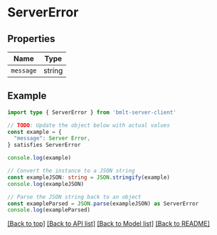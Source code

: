 
# ServerError


## Properties

Name | Type
------------ | -------------
`message` | string

## Example

```typescript
import type { ServerError } from 'bmlt-server-client'

// TODO: Update the object below with actual values
const example = {
  "message": Server Error,
} satisfies ServerError

console.log(example)

// Convert the instance to a JSON string
const exampleJSON: string = JSON.stringify(example)
console.log(exampleJSON)

// Parse the JSON string back to an object
const exampleParsed = JSON.parse(exampleJSON) as ServerError
console.log(exampleParsed)
```

[[Back to top]](#) [[Back to API list]](../README.md#api-endpoints) [[Back to Model list]](../README.md#models) [[Back to README]](../README.md)


